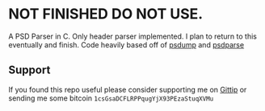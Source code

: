 # NOT FINISHED DO NOT USE. 

A PSD Parser in C. Only header parser implemented. I plan to return to this eventually and finish. Code heavily based off of [psdump](https://github.com/alco/psdump) and [psdparse](http://www.telegraphics.com.au/svn/psdparse/)


## Support

If you found this repo useful please consider supporting me on [Gittip](https://www.gittip.com/k2052) or sending me some
bitcoin `1csGsaDCFLRPPqugYjX93PEzaStuqXVMu`
